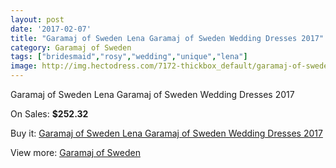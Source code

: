 ```yaml
---
layout: post
date: '2017-02-07'
title: "Garamaj of Sweden Lena Garamaj of Sweden Wedding Dresses 2017"
category: Garamaj of Sweden
tags: ["bridesmaid","rosy","wedding","unique","lena"]
image: http://img.hectodress.com/7172-thickbox_default/garamaj-of-sweden-lena-garamaj-of-sweden-wedding-dresses-2013.jpg
---
```

Garamaj of Sweden Lena Garamaj of Sweden Wedding Dresses 2017

On Sales: **$252.32**
<a href="https://www.hectodress.com/garamaj-of-sweden/3563-garamaj-of-sweden-lena-garamaj-of-sweden-wedding-dresses-2013.html"><amp-img layout="responsive" width="600" height="600" src="//img.hectodress.com/7172-thickbox_default/garamaj-of-sweden-lena-garamaj-of-sweden-wedding-dresses-2013.jpg" alt="Garamaj of Sweden Lena Garamaj of Sweden Wedding Dresses 2017 0" /></a>
<a href="https://www.hectodress.com/garamaj-of-sweden/3563-garamaj-of-sweden-lena-garamaj-of-sweden-wedding-dresses-2013.html"><amp-img layout="responsive" width="600" height="600" src="//img.hectodress.com/7173-thickbox_default/garamaj-of-sweden-lena-garamaj-of-sweden-wedding-dresses-2013.jpg" alt="Garamaj of Sweden Lena Garamaj of Sweden Wedding Dresses 2017 1" /></a>

Buy it: [Garamaj of Sweden Lena Garamaj of Sweden Wedding Dresses 2017](https://www.hectodress.com/garamaj-of-sweden/3563-garamaj-of-sweden-lena-garamaj-of-sweden-wedding-dresses-2013.html "Garamaj of Sweden Lena Garamaj of Sweden Wedding Dresses 2017")

View more: [Garamaj of Sweden](https://www.hectodress.com/62-garamaj-of-sweden "Garamaj of Sweden")